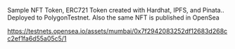 Sample NFT Token, ERC721 Token created with Hardhat, IPFS, and Pinata.. Deployed to PolygonTestnet. Also the same NFT is published in OpenSea 

https://testnets.opensea.io/assets/mumbai/0x7f2942083252df12683d268cc2ef1fa6d55a05c5/1
```
